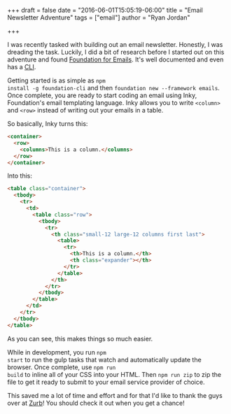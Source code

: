 +++
draft = false
date = "2016-06-01T15:05:19-06:00"
title = "Email Newsletter Adventure"
tags = ["email"]
author = "Ryan Jordan"

+++

I was recently tasked with building out an email newsletter. Honestly, I was dreading the task. Luckily, I did a bit of research before I started out on this adventure and found [Foundation for Emails](http://foundation.zurb.com/emails.html). It's well documented and even has a [CLI](http://foundation.zurb.com/emails/docs/sass-guide.html).

Getting started is as simple as <code class="language-none">npm install -g foundation-cli</code> and then <code class="language-none">foundation new \-\-framework emails</code>. Once complete, you are ready to start coding an email using Inky, Foundation's email templating language. Inky allows you to write `<column>` and `<row>` instead of writing out your emails in a table.

<!--more-->

So basically, Inky turns this:
```html
<container>
  <row>
    <columns>This is a column.</columns>
  </row>
</container>
```

Into this:
```html
<table class="container">
  <tbody>
    <tr>
      <td>
        <table class="row">
          <tbody>
            <tr>
              <th class="small-12 large-12 columns first last">
                <table>
                  <tr>
                    <th>This is a column.</th>
                    <th class="expander"></th>
                  </tr>
                </table>
              </th>
            </tr>
          </tbody>
        </table>
      </td>
    </tr>
  </tbody>
</table>
```

As you can see, this makes things so much easier.

While in development, you run <code class="language-none">npm start</code> to run the gulp tasks that watch and automatically update the browser. Once complete, use <code class="language-none">npm run build</code> to inline all of your CSS into your HTML. Then <code class="language-none">npm run zip</code> to zip the file to get it ready to submit to your email service provider of choice.

This saved me a lot of time and effort and for that I'd like to thank the guys over at [Zurb](http://foundation.zurb.com/)! You should check it out when you get a chance!

